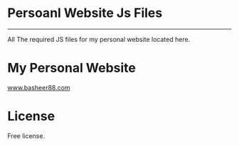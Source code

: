 # Persoanl Website Js Files
-------------------------
All The required JS files for my personal website located here.

# My Personal Website
www.basheer88.com

# License
Free license.
